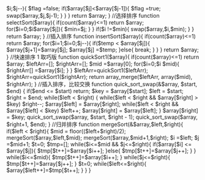<?php
    //交换数组元素
    function swap(&$array,$i,$j){
        $temp=$array[$i];
        $array[$i]=$array[$j];
        $array[$j]=$temp;
    }
    //冒泡排序
    function bubbleSort($array){
        if(count($array)<=1)  return $array;
        $flag= true;
        for($i=0;$i<count($array) && $flag;$i++){
            for($j=count($array)-1;$j>$i;$j--){
                $flag =false;
                if($array[$j]<$array[$j-1]){
                    $flag =true;
                    swap($array,$j,$j-1);
                }
            }
        }
        return $array;
    }
    //选择排序
    function selectSort($array){

        if(count($array)<=1)  return $array;
        for($i=0;$i<count($array);$i++){
            $min=$i;
            for($j=$i+1;$j<count($array);$j++){
                if($array[$min]>$array[$j]){
                    $min=$j;
                }
            }
            if($i !=$min){
                swap($array,$i,$min);
            }

        }
        return $array;
    }
    //插入排序
    function insertSort($array){

        if(count($array)<=1)  return $array;

        for($i=1;$i<count($array);$i++){
            $temp =$array[$i];
            for($j=$i-1;$j>=0;$j--){
                if($temp < $array[$j]){
                    $array[$j+1]=$array[$j];
                    $array[$j] =$temp;
                }else{
                    break;
                }
            }
        }
        return $array;
    }
    //快速排序 1 取巧版
    function quickSort1($array){
        if(count($array)<=1)  return $array;
        $leftArr=[];
        $rightArr=[];
        $mid =$array[0];
        for($i=0;$i<count($array);$i++){
            if($array[$i] < $mid){
                $leftArr[]=$array[$i];
            }
            if($array[$i] > $mid){
                $rightArr[] =$array[$i];
            }
        }
        $leftArr=quickSort1($leftArr);
        $rightArr=quickSort1($rightArr);

        return array_merge($leftArr, array($mid), $rightArr);
    }
    //插入排序，比较交换
    function quick_sort_swap(&$array, $start, $end) {
        if($end <= $start) return;
        $key = $array[$start];
        $left = $start;
        $right = $end;
        while($left < $right) {
            while($left < $right && $array[$right] > $key)
                $right--;
            $array[$left] = $array[$right];
            while($left < $right && $array[$left] < $key)
                $left++;
            $array[$right] = $array[$left];
        }
        $array[$right] = $key;
        quick_sort_swap($array, $start, $right - 1);
        quick_sort_swap($array, $right+1, $end);
    }
    //归并排序
    function mergeSort(&$array,$left,$right){
        if($left < $right){
            $mid = floor(($left+$right)/2);
            mergeSort($array,$left,$mid);
            mergeSort($array,$mid+1,$right);
            $i =$left;
            $j =$mid+1;
            $t=0;
            $tmp=[];
            while($i<=$mid && $j<=$right){
                if($array[$i] <= $array[$j]){
                    $tmp[$t++]=$array[$i++];
                }else{
                    $tmp[$t++]=$array[$j++];
                }
            }
            while($i<=$mid){
                $tmp[$t++]=$array[$i++];
            }
            while($j<=$right){
                $tmp[$t++]=$array[$j++];
            }
            $t=0;
            while($left<=$right){
                $array[$left++]=$tmp[$t++];
            }
        }
    }


